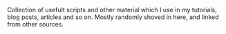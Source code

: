 Collection of usefult scripts and other material which I use in my tutorials, blog posts, articles and so on.
Mostly randomly shoved in here, and linked from other sources.